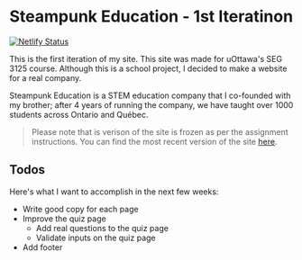 # Steampunk Education - 1st Iteratinon
[![Netlify Status](https://api.netlify.com/api/v1/badges/0e3114b6-990c-4d78-a8fb-397636cf308f/deploy-status)](https://app.netlify.com/sites/steampunk-education-step-3/deploys)

This is the first iteration of my site. This site was made for uOttawa's SEG 3125 course. Although this is a school project, I decided to make a website for a real company. 

Steampunk Education is a STEM education company that I co-founded with my brother; after 4 years of running the company, we have taught over 1000 students across Ontario and Québec.

> Please note that is verison of the site is frozen as per the assignment instructions. You can find the most recent version of the site [here](https://github.com/thePianoKid/Steampunk-Education).

## Todos 
Here's what I want to accomplish in the next few weeks:
* Write good copy for each page
* Improve the quiz page
    * Add real questions to the quiz page
    * Validate inputs on the quiz page
* Add footer 
